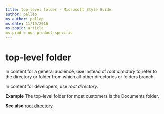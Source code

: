 ```yaml
---
title: top-level folder - Microsoft Style Guide
author: pallep
ms.author: pallep
ms.date: 11/19/2016
ms.topic: article
ms.prod = non-product-specific
---
```


# top-level folder

In content for a general audience, use instead of *root directory* to refer to the directory or folder from which all other directories or folders branch.

In content for developers, use *root directory*.

**Example** The top-level folder for most customers is the Documents folder.

**See also** [root directory](/style-guide/a-z-word-list-term-collections/r/root-directory)
